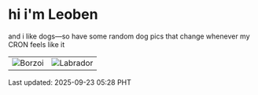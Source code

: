 # hi i'm Leoben

and i like dogs—so have some random dog pics that change whenever my CRON feels like it

|  |  |
|--------|----------|
| ![Borzoi](https://random-dog-vercel.vercel.app/api/random-borzoi?v=1758576519) | ![Labrador](https://random-dog-vercel.vercel.app/api/random-labrador?v=1758576519) |

Last updated: 2025-09-23 05:28 PHT
